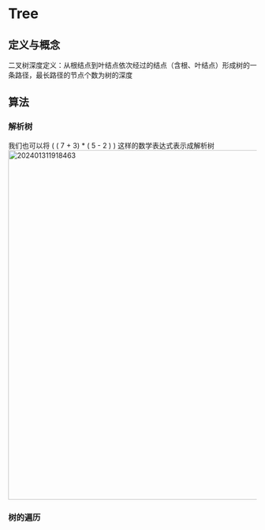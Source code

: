 # Tree

## 定义与概念
二叉树深度定义：从根结点到叶结点依次经过的结点（含根、叶结点）形成树的一条路径，最长路径的节点个数为树的深度

## 算法

### 解析树

我们也可以将 ( ( 7 + 3) * ( 5 - 2 ) ) 这样的数学表达式表示成解析树
<img width="709" alt="202401311918463" src="https://github.com/Jameslisizhe/Course-Data_Structure_and_Algorithm/assets/161715584/23ecc27d-32d8-434c-a0c5-26f3af573559">

### 树的遍历

###
